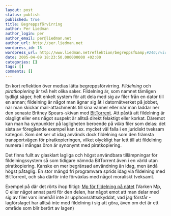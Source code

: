 ```yaml
---
layout: post
status: publish
published: true
title: Begreppsförvirring
author: Per Liedman
author_login: per
author_email: per@liedman.net
author_url: http://per.liedman.net
wordpress_id: 18
wordpress_url: http://www.liedman.netreflektion/begreppsf&amp;#246;rvirring/
date: 2005-04-09 18:23:50.000000000 +02:00
categories: []
tags: []
comments: []
---
```

En kort reflektion över medias lätta begreppsförvirring. <i>Fildelning</i> och <i>piratkopiering</i> är två helt olika saker. Fildelning är, som namnet tämligen tydligt säger, helt enkelt system för att dela med sig av filer från en dator till en annan; fildelning är något man ägnar sig åt i datornätverket på jobbet, när man skickar mail-attachments till sina vänner eller när man laddar ner den senaste Britney Spears-skivan med <a href="http://www.bittorrent.com/">BitTorrent</a>. Att påstå att fildelning är olagligt eller ens något suspekt är alltså direkt felaktigt eller korkat. Däremot kan man ha synpunkter på lagligheten beroende på <i>vilka</i> filer som delas: det sista av föregående exempel kan t.ex. mycket väl falla i en juridiskt tveksam kategori. Som det ser ut idag används dock fildelning som den främsta transportvägen för piratkopieringen, vilket olyckligt har lett till att fildelning numera i mångas öron är synonymt med piratkopiering.

Det finns fullt av glasklart lagliga och högst användbara tillämpningar för fildelningssystem så som tidigare nämnda BitTorrent även i en värld utan piratkopiering. Kanske en mer begränsad användning än idag, men ändå högst påtaglig. En stor mängd fri programvara sprids idag via fildelning med BitTorrent, och ska därför inte förväxlas med något moraliskt tveksamt.

Exempel på där det rörts ihop flitigt:
<a href="http://www.dn.se/DNet/jsp/polopoly.jsp?d=1042&a=395332">Mp för fildelning på nätet</a> (Varken Mp, C eller något annat parti för den delen, har något emot att man delar med sig av filer vars innehåll inte är upphovsrättsskyddat, vad jag förstår - lagförslaget har alltså inte med fildelning i sig att göra, även om det är ett område som blir berört av lagen)
